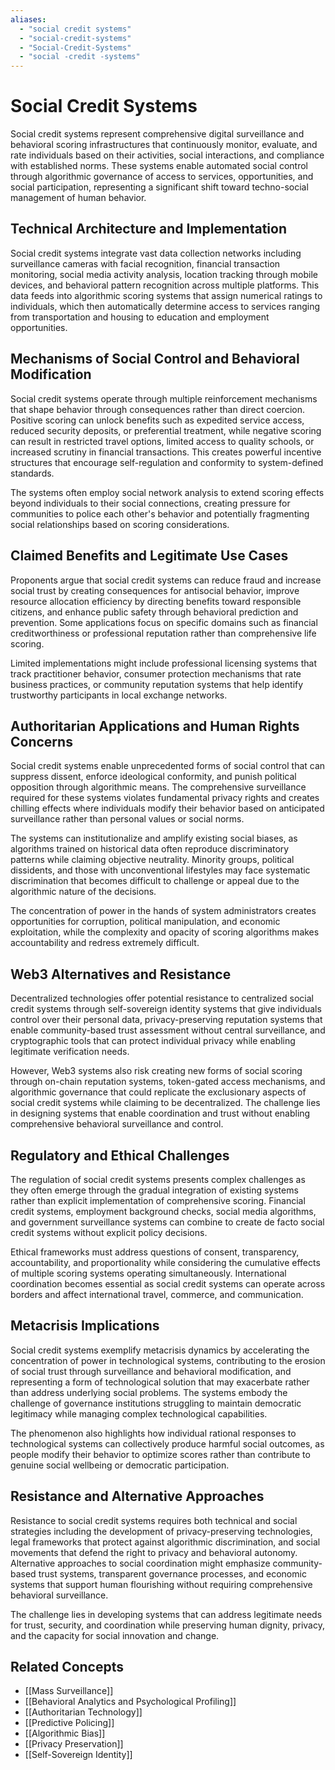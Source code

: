 ```yaml
---
aliases:
  - "social credit systems"
  - "social-credit-systems"
  - "Social-Credit-Systems"
  - "social -credit -systems"
---
```


# Social Credit Systems

Social credit systems represent comprehensive digital surveillance and behavioral scoring infrastructures that continuously monitor, evaluate, and rate individuals based on their activities, social interactions, and compliance with established norms. These systems enable automated social control through algorithmic governance of access to services, opportunities, and social participation, representing a significant shift toward techno-social management of human behavior.

## Technical Architecture and Implementation

Social credit systems integrate vast data collection networks including surveillance cameras with facial recognition, financial transaction monitoring, social media activity analysis, location tracking through mobile devices, and behavioral pattern recognition across multiple platforms. This data feeds into algorithmic scoring systems that assign numerical ratings to individuals, which then automatically determine access to services ranging from transportation and housing to education and employment opportunities.

## Mechanisms of Social Control and Behavioral Modification

Social credit systems operate through multiple reinforcement mechanisms that shape behavior through consequences rather than direct coercion. Positive scoring can unlock benefits such as expedited service access, reduced security deposits, or preferential treatment, while negative scoring can result in restricted travel options, limited access to quality schools, or increased scrutiny in financial transactions. This creates powerful incentive structures that encourage self-regulation and conformity to system-defined standards.

The systems often employ social network analysis to extend scoring effects beyond individuals to their social connections, creating pressure for communities to police each other's behavior and potentially fragmenting social relationships based on scoring considerations.

## Claimed Benefits and Legitimate Use Cases

Proponents argue that social credit systems can reduce fraud and increase social trust by creating consequences for antisocial behavior, improve resource allocation efficiency by directing benefits toward responsible citizens, and enhance public safety through behavioral prediction and prevention. Some applications focus on specific domains such as financial creditworthiness or professional reputation rather than comprehensive life scoring.

Limited implementations might include professional licensing systems that track practitioner behavior, consumer protection mechanisms that rate business practices, or community reputation systems that help identify trustworthy participants in local exchange networks.

## Authoritarian Applications and Human Rights Concerns

Social credit systems enable unprecedented forms of social control that can suppress dissent, enforce ideological conformity, and punish political opposition through algorithmic means. The comprehensive surveillance required for these systems violates fundamental privacy rights and creates chilling effects where individuals modify their behavior based on anticipated surveillance rather than personal values or social norms.

The systems can institutionalize and amplify existing social biases, as algorithms trained on historical data often reproduce discriminatory patterns while claiming objective neutrality. Minority groups, political dissidents, and those with unconventional lifestyles may face systematic discrimination that becomes difficult to challenge or appeal due to the algorithmic nature of the decisions.

The concentration of power in the hands of system administrators creates opportunities for corruption, political manipulation, and economic exploitation, while the complexity and opacity of scoring algorithms makes accountability and redress extremely difficult.

## Web3 Alternatives and Resistance

Decentralized technologies offer potential resistance to centralized social credit systems through self-sovereign identity systems that give individuals control over their personal data, privacy-preserving reputation systems that enable community-based trust assessment without central surveillance, and cryptographic tools that can protect individual privacy while enabling legitimate verification needs.

However, Web3 systems also risk creating new forms of social scoring through on-chain reputation systems, token-gated access mechanisms, and algorithmic governance that could replicate the exclusionary aspects of social credit systems while claiming to be decentralized. The challenge lies in designing systems that enable coordination and trust without enabling comprehensive behavioral surveillance and control.

## Regulatory and Ethical Challenges

The regulation of social credit systems presents complex challenges as they often emerge through the gradual integration of existing systems rather than explicit implementation of comprehensive scoring. Financial credit systems, employment background checks, social media algorithms, and government surveillance systems can combine to create de facto social credit systems without explicit policy decisions.

Ethical frameworks must address questions of consent, transparency, accountability, and proportionality while considering the cumulative effects of multiple scoring systems operating simultaneously. International coordination becomes essential as social credit systems can operate across borders and affect international travel, commerce, and communication.

## Metacrisis Implications

Social credit systems exemplify metacrisis dynamics by accelerating the concentration of power in technological systems, contributing to the erosion of social trust through surveillance and behavioral modification, and representing a form of technological solution that may exacerbate rather than address underlying social problems. The systems embody the challenge of governance institutions struggling to maintain democratic legitimacy while managing complex technological capabilities.

The phenomenon also highlights how individual rational responses to technological systems can collectively produce harmful social outcomes, as people modify their behavior to optimize scores rather than contribute to genuine social wellbeing or democratic participation.

## Resistance and Alternative Approaches

Resistance to social credit systems requires both technical and social strategies including the development of privacy-preserving technologies, legal frameworks that protect against algorithmic discrimination, and social movements that defend the right to privacy and behavioral autonomy. Alternative approaches to social coordination might emphasize community-based trust systems, transparent governance processes, and economic systems that support human flourishing without requiring comprehensive behavioral surveillance.

The challenge lies in developing systems that can address legitimate needs for trust, security, and coordination while preserving human dignity, privacy, and the capacity for social innovation and change.

## Related Concepts

- [[Mass Surveillance]]
- [[Behavioral Analytics and Psychological Profiling]]
- [[Authoritarian Technology]]
- [[Predictive Policing]]
- [[Algorithmic Bias]]
- [[Privacy Preservation]]
- [[Self-Sovereign Identity]]
